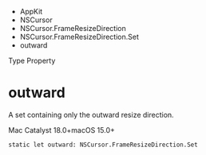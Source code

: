 

- AppKit
- NSCursor
- NSCursor.FrameResizeDirection
- NSCursor.FrameResizeDirection.Set
-  outward 

Type Property

# outward

A set containing only the outward resize direction.

Mac Catalyst 18.0+macOS 15.0+

``` source
static let outward: NSCursor.FrameResizeDirection.Set
```

